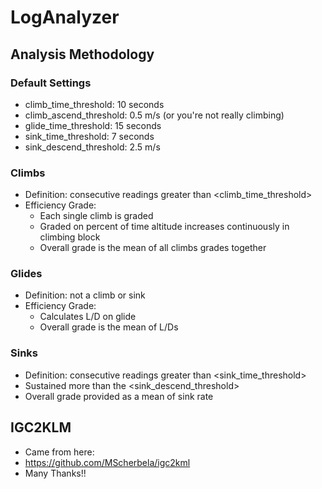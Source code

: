 # LogAnalyzer

## Analysis Methodology
### Default Settings
- climb_time_threshold: 10 seconds
- climb_ascend_threshold: 0.5 m/s (or you're not really climbing)
- glide_time_threshold: 15 seconds
- sink_time_threshold: 7 seconds
- sink_descend_threshold: 2.5 m/s

### Climbs
- Definition: consecutive readings greater than <climb_time_threshold>
- Efficiency Grade:
  - Each single climb is graded
  - Graded on percent of time altitude increases continuously in climbing block
  - Overall grade is the mean of all climbs grades together

### Glides
- Definition: not a climb or sink
- Efficiency Grade:
  - Calculates L/D on glide
  - Overall grade is the mean of L/Ds

### Sinks
- Definition: consecutive readings greater than <sink_time_threshold>
- Sustained more than the <sink_descend_threshold>
- Overall grade provided as a mean of sink rate

## IGC2KLM
- Came from here: 
- https://github.com/MScherbela/igc2kml
- Many Thanks!!
